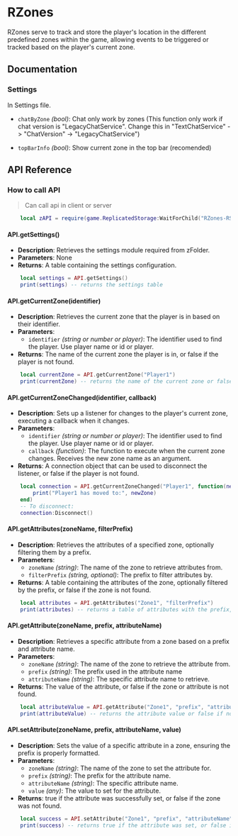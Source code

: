 # RZones
RZones serve to track and store the player's location in the different predefined zones within the game, allowing events to be triggered or tracked based on the player's current zone.

## Documentation

### Settings
In Settings file.
- `chatByZone` _(bool)_: Chat only work by zones (This function only work if chat version is "LegacyChatService". Change this in "TextChatService" -> "ChatVersion" -> "LegacyChatService")

- `topBarInfo` _(bool)_: Show current zone in the top bar (recomended)

## API Reference

### How to call API
> Can call api in client or server
```lua
    local zAPI = require(game.ReplicatedStorage:WaitForChild("RZones-RS").API)
```

#### API.getSettings()
- **Description**: Retrieves the settings module required from zFolder.
- **Parameters**: None
- **Returns**: A table containing the settings configuration.

```lua
    local settings = API.getSettings()
    print(settings) -- returns the settings table
```

#### API.getCurrentZone(identifier)

- **Description**: Retrieves the current zone that the player is in based on their identifier.
- **Parameters**: 
    - `identifier` _(string or number or player)_: The identifier used to find the player. Use player name or id or player.
- **Returns**: The name of the current zone the player is in, or false if the player is not found.

```lua
    local currentZone = API.getCurrentZone("Player1")
    print(currentZone) -- returns the name of the current zone or false if not found
```

#### API.getCurrentZoneChanged(identifier, callback)
- **Description**: Sets up a listener for changes to the player's current zone, executing a callback when it changes.
- **Parameters**: 
    - `identifier` _(string or number or player)_: The identifier used to find the player. Use player name or id or player.
    - `callback` _(function)_: The function to execute when the current zone changes. Receives the new zone name as an argument.
- **Returns**: A connection object that can be used to disconnect the listener, or false if the player is not found.

```lua
    local connection = API.getCurrentZoneChanged("Player1", function(newZone)
        print("Player1 has moved to:", newZone)
    end)
    -- To disconnect:
    connection:Disconnect()
```

#### API.getAttributes(zoneName, filterPrefix)
- **Description**: Retrieves the attributes of a specified zone, optionally filtering them by a prefix.
- **Parameters**: 
    - `zoneName` _(string)_: The name of the zone to retrieve attributes from. 
    - `filterPrefix` _(string, optional)_: The prefix to filter attributes by.
- **Returns**: A table containing the attributes of the zone, optionally filtered by the prefix, or false if the zone is not found.

```lua
    local attributes = API.getAttributes("Zone1", "filterPrefix")
    print(attributes) -- returns a table of attributes with the prefix, or all attributes if no prefix is provided
```

#### API.getAttribute(zoneName, prefix, attributeName)
- **Description**: Retrieves a specific attribute from a zone based on a prefix and attribute name.
- **Parameters**: 
    - `zoneName` _(string)_: The name of the zone to retrieve the attribute from. 
    - `prefix` _(string)_: The prefix used in the attribute name 
    - `attributeName` _(string)_: The specific attribute name to retrieve.
- **Returns**: The value of the attribute, or false if the zone or attribute is not found.

```lua
    local attributeValue = API.getAttribute("Zone1", "prefix", "attributeName")
    print(attributeValue) -- returns the attribute value or false if not found
```

#### API.setAttribute(zoneName, prefix, attributeName, value)
- **Description**: Sets the value of a specific attribute in a zone, ensuring the prefix is properly formatted.
- **Parameters**:
    - `zoneName` _(string)_: The name of the zone to set the attribute for.
    - `prefix` _(string)_: The prefix for the attribute name.
    - `attributeName` _(string)_: The specific attribute name.
    - `value` _(any)_: The value to set for the attribute.
- **Returns**: true if the attribute was successfully set, or false if the zone was not found.

```lua
    local success = API.setAttribute("Zone1", "prefix", "attributeName", "newValue")
    print(success) -- returns true if the attribute was set, or false if the zone was not found
```
